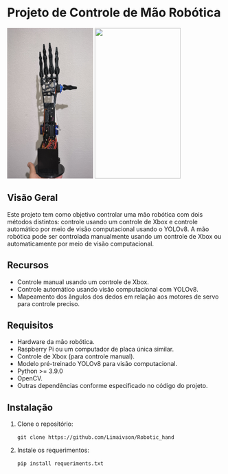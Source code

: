 

# Projeto de Controle de Mão Robótica

<img src="https://github.com/Limaivson/Robotic_hand/blob/main/open_hand.jpeg" width="200" height="350"> <img src="https://github.com/Limaivson/Robotic_hand/blob/main/ezgif.com-video-to-gif%20(7).gif" width="200" height="350">

## Visão Geral

Este projeto tem como objetivo controlar uma mão robótica com dois métodos distintos: controle usando um controle de Xbox e controle automático por meio de visão computacional usando o YOLOv8. A mão robótica pode ser controlada manualmente usando um controle de Xbox ou automaticamente por meio de visão computacional.

## Recursos

- Controle manual usando um controle de Xbox.
- Controle automático usando visão computacional com YOLOv8.
- Mapeamento dos ângulos dos dedos em relação aos motores de servo para controle preciso.

## Requisitos

- Hardware da mão robótica.
- Raspberry Pi ou um computador de placa única similar.
- Controle de Xbox (para controle manual).
- Modelo pré-treinado YOLOv8 para visão computacional.
- Python >= 3.9.0
- OpenCV.
- Outras dependências conforme especificado no código do projeto.

## Instalação

1. Clone o repositório:

   ```
   git clone https://github.com/Limaivson/Robotic_hand
   ```
2. Instale os requerimentos:
   ```
   pip install requeriments.txt
   ```
